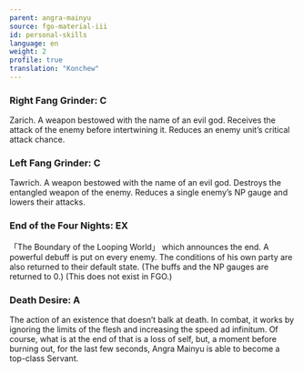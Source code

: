 ```yaml
---
parent: angra-mainyu
source: fgo-material-iii
id: personal-skills
language: en
weight: 2
profile: true
translation: "Konchew"
---
```


### Right Fang Grinder: C

Zarich. A weapon bestowed with the name of an evil god. Receives the attack of the enemy before intertwining it.
Reduces an enemy unit’s critical attack chance.

### Left Fang Grinder: C

Tawrich. A weapon bestowed with the name of an evil god. Destroys the entangled weapon of the enemy.
Reduces a single enemy’s NP gauge and lowers their attacks.

### End of the Four Nights: EX

「The Boundary of the Looping World」 which announces the end.
A powerful debuff is put on every enemy. The conditions of his own party are also returned to their default state.
(The buffs and the NP gauges are returned to 0.)
(This does not exist in FGO.)

### Death Desire: A

The action of an existence that doesn’t balk at death.
In combat, it works by ignoring the limits of the flesh and increasing the speed ad infinitum.
Of course, what is at the end of that is a loss of self, but, a moment before burning out, for the last few seconds, Angra Mainyu is able to become a top-class Servant.
